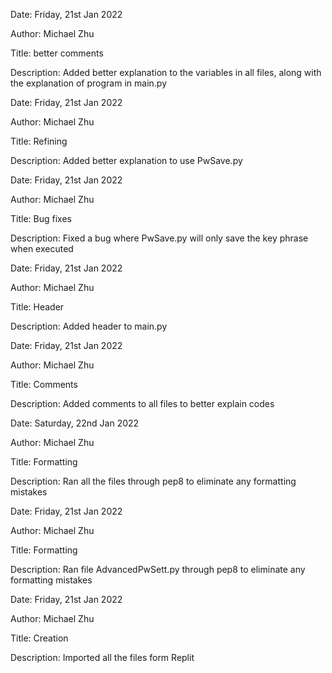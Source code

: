 Date: Friday, 21st Jan 2022

Author: Michael Zhu

Title: better comments

Description: Added better explanation to the variables in all files, along with the explanation of program in main.py

Date: Friday, 21st Jan 2022

Author: Michael Zhu

Title: Refining

Description: Added better explanation to use PwSave.py

Date: Friday, 21st Jan 2022

Author: Michael Zhu

Title: Bug fixes

Description: Fixed a bug where PwSave.py will only save the key phrase when executed

Date: Friday, 21st Jan 2022

Author: Michael Zhu

Title: Header

Description: Added header to main.py

Date: Friday, 21st Jan 2022

Author: Michael Zhu

Title: Comments

Description: Added comments to all files to better explain codes

Date: Saturday, 22nd Jan 2022

Author: Michael Zhu

Title: Formatting

Description: Ran all the files through pep8 to eliminate any formatting mistakes

Date: Friday, 21st Jan 2022

Author: Michael Zhu

Title: Formatting

Description: Ran file AdvancedPwSett.py through pep8 to eliminate any formatting mistakes

Date: Friday, 21st Jan 2022

Author: Michael Zhu

Title: Creation

Description: Imported all the files form Replit

